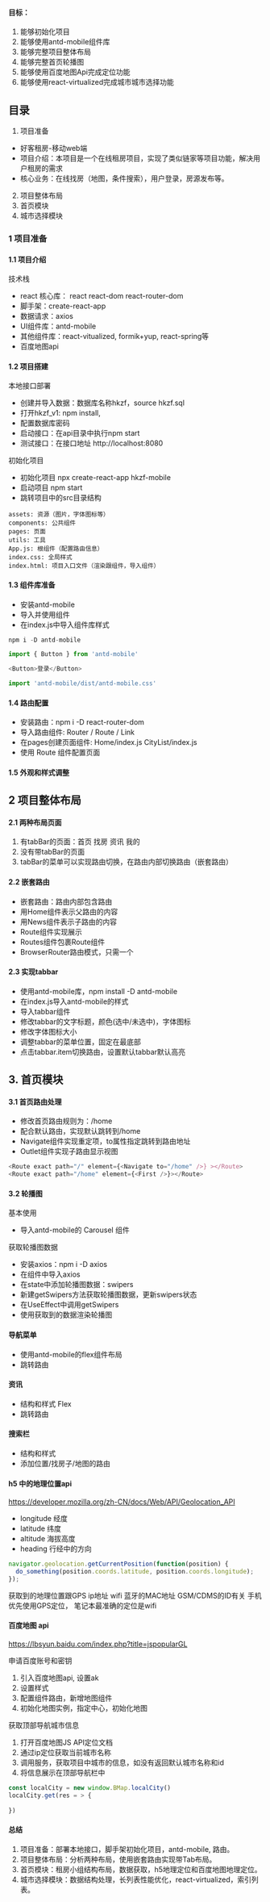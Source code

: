 
#### 目标：
1. 能够初始化项目
2. 能够使用antd-mobile组件库
3. 能够完整项目整体布局
4. 能够完整首页轮播图
5. 能够使用百度地图Api完成定位功能
6. 能够使用react-virtualized完成城市城市选择功能

## 目录
1. 项目准备
- 好客租房-移动web端
- 项目介绍：本项目是一个在线租房项目，实现了类似链家等项目功能，解决用户租房的需求
- 核心业务：在线找房（地图，条件搜索），用户登录，房源发布等。
2. 项目整体布局
3. 首页模块
4. 城市选择模块

### 1 项目准备

#### 1.1 项目介绍
技术栈
- react 核心库： react react-dom react-router-dom
- 脚手架：create-react-app
- 数据请求：axios
- UI组件库：antd-mobile
- 其他组件库：react-vitualized, formik+yup, react-spring等
- 百度地图api

#### 1.2 项目搭建
本地接口部署
- 创建并导入数据：数据库名称hkzf，source hkzf.sql
- 打开hkzf_v1: npm install, 
- 配置数据库密码
- 启动接口：在api目录中执行npm start
- 测试接口：在接口地址 http://localhost:8080


初始化项目
- 初始化项目 npx create-react-app hkzf-mobile
- 启动项目 npm start
- 跳转项目中的src目录结构

```
assets: 资源（图片，字体图标等）
components: 公共组件
pages: 页面
utils: 工具
App.js: 根组件（配置路由信息）
index.css: 全局样式
index.html: 项目入口文件（渲染跟组件，导入组件）
```

#### 1.3 组件库准备
- 安装antd-mobile
- 导入并使用组件
- 在index.js中导入组件库样式

``` js
npm i -D antd-mobile

import { Button } from 'antd-mobile'

<Button>登录</Button>

import 'antd-mobile/dist/antd-mobile.css'
```

#### 1.4 路由配置
- 安装路由：npm i -D react-router-dom
- 导入路由组件: Router / Route / Link
- 在pages创建页面组件: Home/index.js CityList/index.js
- 使用 Route 组件配置页面

#### 1.5 外观和样式调整

## 2 项目整体布局

#### 2.1 两种布局页面
1. 有tabBar的页面：首页 找房 资讯 我的
2. 没有带tabBar的页面
3. tabBar的菜单可以实现路由切换，在路由内部切换路由（嵌套路由）

#### 2.2 嵌套路由
- 嵌套路由：路由内部包含路由
- 用Home组件表示父路由的内容
- 用News组件表示子路由的内容
- Route组件实现展示
- Routes组件包裹Route组件
- BrowserRouter路由模式，只需一个

#### 2.3 实现tabbar
- 使用antd-mobile库，npm install -D antd-mobile
- 在index.js导入antd-mobile的样式
- 导入tabbar组件
- 修改tabbar的文字标题，颜色(选中/未选中)，字体图标
- 修改字体图标大小
- 调整tabbar的菜单位置，固定在最底部
- 点击tabbar.item切换路由，设置默认tabbar默认高亮

##  3. 首页模块

#### 3.1 首页路由处理
- 修改首页路由规则为：/home
- 配合默认路由，实现默认跳转到/home
- Navigate组件实现重定项，to属性指定跳转到路由地址
- Outlet组件实现子路由显示视图

``` js
<Route exact path="/" element={<Navigate to="/home" />} ></Route>
<Route exact path="/home" element={<First />}></Route>
```


#### 3.2 轮播图
基本使用
- 导入antd-mobile的 Carousel 组件

获取轮播图数据
- 安装axios：npm i -D axios
- 在组件中导入axios
- 在state中添加轮播图数据：swipers
- 新建getSwipers方法获取轮播图数据，更新swipers状态
- 在UseEffect中调用getSwipers   
- 使用获取到的数据渲染轮播图

#### 导航菜单
- 使用antd-mobile的flex组件布局
- 跳转路由

#### 资讯
- 结构和样式 Flex
- 跳转路由
#### 搜索栏
- 结构和样式
- 添加位置/找房子/地图的路由

#### h5 中的地理位置api
https://developer.mozilla.org/zh-CN/docs/Web/API/Geolocation_API

- longitude 经度
- latitude 纬度
- altitude 海拔高度
- heading 行经中的方向

``` js
navigator.geolocation.getCurrentPosition(function(position) {
  do_something(position.coords.latitude, position.coords.longitude);
});
```

获取到的地理位置跟GPS ip地址 wifi 蓝牙的MAC地址 GSM/CDMS的ID有关
手机优先使用GPS定位， 笔记本最准确的定位是wifi

#### 百度地图 api
https://lbsyun.baidu.com/index.php?title=jspopularGL

申请百度账号和密钥

1. 引入百度地图api, 设置ak
2. 设置样式
3. 配置组件路由，新增地图组件
4. 初始化地图实例，指定中心，初始化地图

获取顶部导航城市信息  
1. 打开百度地图JS API定位文档
2. 通过ip定位获取当前城市名称
3. 调用服务，获取项目中城市的信息，如没有返回默认城市名称和id
4. 将信息展示在顶部导航栏中

``` js
const localCity = new window.BMap.localCity()
localCity.get(res = > {
  
})
```


#### 总结
1. 项目准备：部署本地接口，脚手架初始化项目，antd-mobile, 路由。
2. 项目整体布局：分析两种布局，使用嵌套路由实现带Tab布局。
3. 首页模块：租房小组结构布局，数据获取，h5地理定位和百度地图地理定位。
4. 城市选择模块：数据结构处理，长列表性能优化，react-virtualized，索引列表。



